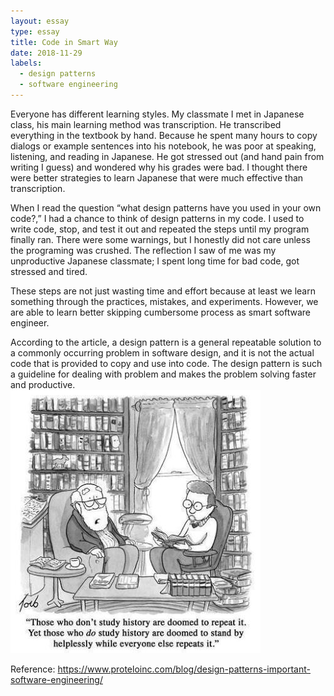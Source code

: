 ```yaml
---
layout: essay
type: essay
title: Code in Smart Way
date: 2018-11-29
labels:
  - design patterns
  - software engineering
---
```


<p> Everyone has different learning styles. My classmate I met in Japanese class, his main learning method was transcription. He transcribed everything in the textbook by hand. Because he spent many hours to copy dialogs or example sentences into his notebook, he was poor at speaking, listening, and reading in Japanese. He got stressed out (and hand pain from writing I guess) and wondered why his grades were bad. I thought there were better strategies to learn Japanese that were much effective than transcription. 

<p> When I read the question “what design patterns have you used in your own code?,” I had a chance to think of design patterns in my code. I used to write code, stop, and test it out and repeated the steps until my program finally ran. There were some warnings, but I honestly did not care unless the programing was crushed. The reflection I saw of me was my unproductive Japanese classmate; I spent long time for bad code, got stressed and tired. 

<p> These steps are not just wasting time and effort because at least we learn something through the practices, mistakes, and experiments. However, we are able to learn better skipping cumbersome process as smart software engineer.
  
<p> According to the article, a design pattern is a general repeatable solution to a commonly occurring problem in software design, and it is not the actual code that is provided to copy and use into code. The design pattern is such a guideline for dealing with problem and makes the problem solving faster and productive.
  
<img class="ui centered image" src="../images/learning_from_history.jpg">
<br />

Reference: https://www.proteloinc.com/blog/design-patterns-important-software-engineering/
